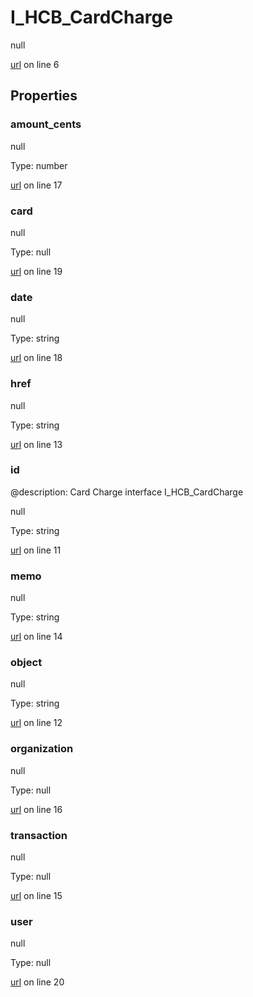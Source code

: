 # I_HCB_CardCharge

null 

[url](https://github.com/devramsean0/hcb.js/blob/3a80272/src/api_schemas/card_charge.ts#L6) on line 6  

## Properties
### amount_cents

null 

Type: number  

[url](https://github.com/devramsean0/hcb.js/blob/3a80272/src/api_schemas/card_charge.ts#L17) on line 17  

### card

null 

Type: null  

[url](https://github.com/devramsean0/hcb.js/blob/3a80272/src/api_schemas/card_charge.ts#L19) on line 19  

### date

null 

Type: string  

[url](https://github.com/devramsean0/hcb.js/blob/3a80272/src/api_schemas/card_charge.ts#L18) on line 18  

### href

null 

Type: string  

[url](https://github.com/devramsean0/hcb.js/blob/3a80272/src/api_schemas/card_charge.ts#L13) on line 13  

### id
@description: Card Charge interface
 I_HCB_CardCharge 

null 

Type: string  

[url](https://github.com/devramsean0/hcb.js/blob/3a80272/src/api_schemas/card_charge.ts#L11) on line 11  

### memo

null 

Type: string  

[url](https://github.com/devramsean0/hcb.js/blob/3a80272/src/api_schemas/card_charge.ts#L14) on line 14  

### object

null 

Type: string  

[url](https://github.com/devramsean0/hcb.js/blob/3a80272/src/api_schemas/card_charge.ts#L12) on line 12  

### organization

null 

Type: null  

[url](https://github.com/devramsean0/hcb.js/blob/3a80272/src/api_schemas/card_charge.ts#L16) on line 16  

### transaction

null 

Type: null  

[url](https://github.com/devramsean0/hcb.js/blob/3a80272/src/api_schemas/card_charge.ts#L15) on line 15  

### user

null 

Type: null  

[url](https://github.com/devramsean0/hcb.js/blob/3a80272/src/api_schemas/card_charge.ts#L20) on line 20  
